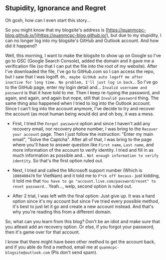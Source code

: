 <!--
# This is for the Python script
TITLE: Stupidity, Ignorance and Regret
PREVIEW: Oh gosh, how can I even start this story... So you might know that my blogsite's address is https://
CREATED_ON: 2021-07-31
-->
## Stupidity, Ignorance and Regret

Oh gosh, how can I even start this story...

So you might know that my blogsite's address is [https://quanmcpc-blog.github.io/](https://quanmcpc-blog.github.io/), but due to my stupidity, I can no longer log into my blogsite's GitHub and Outlook account. And how did it happend?

Well, this morning, I want to make the blogsite to show up on Google so I've go to GSC (Google Search Console), added the domain and it gave me a verification file (so that I can put the file into the root of my website). After I've downloaded the file, I've go to GitHub.com so I can access the repo, but I saw that I was logoff. `Oh, maybe GitHub auto logoff me after inactive for long time. No problem, I'll just log in back.`. So I've go to the GitHub page, enter my login detail  and... `Invalid username and password` is that it have told to me. Then I keep re-typing the password, and again, and again, and again but nope, still that `Invalid password` thing. The same thing also happened when I tried to log into the Outlook account. Since I can't log into the account anymore, I've decide to try and recover the account (as most human being would do) and oh boy, it was a mess.

- First, I tried the `Forgot password` option and since I haven't add any recovery email, nor recovery phone number, I was bring to the `Recover your account` page. Then I just follow the instruction: "Enter my main email", "Solve the Captcha". After all of that, I was bring to the page where you'll have to answer question like `First name`, `Last name`, and more information of the account to verify identity. I tried and fill in as much information as possible and... `Not enough information to verify identity`. So that's the first option ruled out.

- Next, I tried and called the Microsoft support number (Which is `1800400470` for VietNam) and it told me to `F*ck off becaus-` just kidding, it told me that `You have to go "account.live.com/password/reset" to reset password.`. Yeah..., welp, second option is ruled out.

- After 2 trial, I was left with the final option: Just give up. It was a hard option since it's my account but since I've tried every possible method, it's best to just let it go and create a new account instead. And that's why you're reading this from a different domain.

So, what can you learn from this blog? Don't be an idiot and make sure that you atleast add an recovery option. Or else, if you forgot your password, then it's game over for that account.

I know that there might have been other method to get the account back, and if you able do find a method, email me at `quanmcpc-blogsite@outlook.com` (Pls don't send spam).